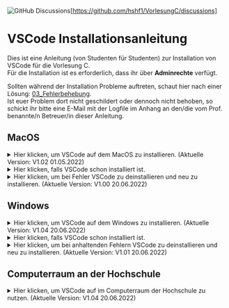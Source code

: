 ![GitHub Discussions](https://img.shields.io/github/discussions/hshf1/VorlesungC)[https://github.com/hshf1/VorlesungC/discussions]

# VSCode Installationsanleitung

Dies ist eine Anleitung (von Studenten für Studenten) zur Installation von VSCode für die Vorlesung C.<br />
Für die Installation ist es erforderlich, dass ihr über <b>Adminrechte</b> verfügt.<br />

Sollten während der Installation Probleme auftreten, schaut hier nach einer Lösung: [03_Fehlerbehebung](https://github.com/hshf1/VorlesungC/blob/main/VSCode/03_Fehlerbehebung.md). <br />
Ist euer Problem dort nicht geschildert oder dennoch nicht behoben, so schickt ihr bitte eine E-Mail mit der Logfile im Anhang an den/die vom Prof. benannte/n Betreuer/in dieser Anleitung.

## MacOS

<details>
  <summary>Hier klicken, um VSCode auf dem MacOS zu installieren. (Aktuelle Version: V1.02 01.05.2022)</summary>
  
Ladet die folgende Datei herunter: [installVSCode.zip](https://github.com/hshf1/VorlesungC/files/8599884/installVSCode.zip)

Die Datei aus diesem ZIP-Ordner schiebt ihr auf euren Schreibtisch (Desktop). <br />
<img width="401" alt="Bildschirmfoto 2022-04-17 um 05 35 45" src="https://user-images.githubusercontent.com/100713757/163699203-aff40972-d3a1-4212-ad96-71e6606950f9.png"> <br />
  
Nun öffnet ihr das Terminal <br />
<img width="566" alt="Bildschirmfoto 2022-04-17 um 05 31 43" src="https://user-images.githubusercontent.com/100713757/163699216-b1eb7dd1-ffce-4bcd-be21-1691adaf0c6b.png">
  
und gebt folgendes ein:
  
> sh ~/Desktop/installVSCode.sh
  
<img width="561" alt="Bildschirmfoto 2022-04-17 um 05 38 53" src="https://user-images.githubusercontent.com/100713757/163699298-7f71c5ab-07f6-43cd-857b-e3eb61dab502.png">

Nun werdet ihr nach eurem Passwort gefragt. <br />

<img width="561" alt="Bildschirmfoto 2022-04-17 um 05 38 59" src="https://user-images.githubusercontent.com/100713757/163699305-1b6cf156-158f-4c7c-880f-c51858000e5e.png">
  
Gebt das Passwort ein, dass ihr auch für die Anmeldung am Laptop nutzt und drückt auf Enter auf der Tastatur.
  
Am Ende sollte dann für 5 Sekunden Installation beendet erscheinen. <br />
<img width="750" alt="Bildschirmfoto 2022-04-17 um 05 33 50" src="https://user-images.githubusercontent.com/100713757/163699227-a2bf91bd-3c4f-42d6-a16b-a7946f22f5c9.png">
  
Das Terminal beendet sich selbst und öffnet eine auf eurem Schreibtisch (Desktop) befindende Logfile, die ihr nach erfolgreicher Installation löschen könnt. Bei anhaltenden Problemen bitte diesen Logfile im Anhang per Mail abschicken.

Hiermit wäre die Installation auch schon fertig und wir können mit [Erste Schritte](https://github.com/hshf1/VorlesungC/blob/main/VSCode/02_Erste_Schritte.md) weiter machen.

  </details>
  
<details>
<summary>Hier klicken, falls VSCode schon installiert ist.</summary>
  
Das ist kein Problem, führe die oben beschriebene Installationsanleitung einfach ganz normal durch.
Bereits installierte Programme bleiben erhalten und nur fehlende dazu installiert.

</details>
  
  <details>
  <summary>Hier klicken, um bei Fehler VSCode zu deinstallieren und neu zu installieren. (Aktuelle Version: V1.00 20.06.2022)</summary>
Falls trotz erneuter Installation nach der obigen Anleitung Fehler auftreten und sich nicht beheben, besteht die Möglichkeit, alles komplett zu deinstallieren und zu löschen. Danach kann man erneut die oben beschriebene Installation durchführen.
<br /><br />
    
Ladet die folgende Datei herunter: [uninstallVSCode.zip](https://github.com/hshf1/VorlesungC/files/8937317/uninstallVSCode.zip)

Die Datei aus diesem ZIP-Ordner schiebt ihr auf euren Schreibtisch (Desktop). <br />
<img width="401" alt="Bildschirmfoto 2022-04-17 um 05 35 45" src="https://user-images.githubusercontent.com/100713757/163699203-aff40972-d3a1-4212-ad96-71e6606950f9.png"> <br />
  
Nun öffnet ihr das Terminal <br />
<img width="566" alt="Bildschirmfoto 2022-04-17 um 05 31 43" src="https://user-images.githubusercontent.com/100713757/163699216-b1eb7dd1-ffce-4bcd-be21-1691adaf0c6b.png">
  
und gebt folgendes ein:
  
> sh ~/Desktop/uninstallVSCode.sh
  
<img width="561" alt="Bildschirmfoto 2022-04-17 um 05 38 53" src="https://user-images.githubusercontent.com/100713757/163699298-7f71c5ab-07f6-43cd-857b-e3eb61dab502.png">

Nun werdet ihr nach eurem Passwort gefragt. <br />

<img width="561" alt="Bildschirmfoto 2022-04-17 um 05 38 59" src="https://user-images.githubusercontent.com/100713757/163699305-1b6cf156-158f-4c7c-880f-c51858000e5e.png">
  
Gebt das Passwort ein, dass ihr auch für die Anmeldung am Laptop nutzt und drückt auf Enter auf der Tastatur.
  
Am Ende sollte dann für 5 Sekunden Installation beendet erscheinen. <br />
<img width="750" alt="Bildschirmfoto 2022-04-17 um 05 33 50" src="https://user-images.githubusercontent.com/100713757/163699227-a2bf91bd-3c4f-42d6-a16b-a7946f22f5c9.png">
  
Das Terminal beendet sich selbst und öffnet eine auf eurem Schreibtisch (Desktop) befindende Logfile. Ist kein Fehler aufgetreten könnt ihr die Logfile auch wieder löschen. Sollten Probleme oder Fehler auftauchen, stehen diese da drin. Zur Problembehandlung könnt ihr im Logfile sehen, was nicht geklappt hat. Solltet ihr das Problem nicht beheben können, schickt bitte die Logfile mit als Anhang.
    
Nun ist alles deinstalliert und gelöscht und es kann mit der Installation wieder von vorne begonnen werden.
  </details>

## Windows
    
<details> 
<summary>Hier klicken, um VSCode auf dem Windows zu installieren. (Aktuelle Version: V1.04 20.06.2022)</summary> 
<br />
Ihr könnt die Installation bei Problemen oder bei bereits installiertem VSCode ohne etwas deinstallieren zu müssen einfach ausführen. <br />
Es werden automatisch nur fehlende oder unvollständige installationen durchgeführt. <br /><br />
  
Wir laden den ZIP-Ordner hier runter:
[installVSCode.zip](https://github.com/hshf1/VorlesungC/files/8936799/installVSCode.zip)
  
Die Datei im ZIP-Ordner entpacken wir, z.B. in Downloads oder Desktop.
![Screenshot (18)](https://user-images.githubusercontent.com/100713757/166149097-c7db2762-97ca-4e0d-8d5a-8b200b9b0154.png)
  
Mit einem rechtsklick starten wir die Datei mit Administrationsrechten.
![Screenshot (19)_LI](https://user-images.githubusercontent.com/100713757/166149297-687bde95-dcd8-4953-a427-0f4aa85b07bf.jpg)

Es kann die Meldung auftauchen, dass Windows den Computer schützt. Das kommt standardmäßig bei allen Batch-Dateien vor, die aus dem Internet runtergeladen werden. In diesem Fall klickt ihr auf weitere Informationen und anschließend auf den erscheinenden Button <b>Trotzdem ausführen</b>.
![Screenshot (20)_LI](https://user-images.githubusercontent.com/100713757/166149294-92720791-6f03-44db-af79-039775eeab98.jpg)
![Screenshot (21)_LI](https://user-images.githubusercontent.com/100713757/166149327-3bf6a5d3-277c-4748-bc6d-35f3116d4f44.jpg)

Nun läuft die Installation von alleine und meldet euch, wenn es fertig ist.
![Screenshot (22)](https://user-images.githubusercontent.com/100713757/166149376-7700c166-11da-442f-a8ab-68e2da784fe9.png)

Bei der Meldung klicken wir auf <b>OK</b>, dass Terminal schließt nun automatisch und es erscheint ein Logfile, welches sich auf eurem Desktop befindet.
![Screenshot (23)](https://user-images.githubusercontent.com/100713757/166149506-b4171410-2132-45ac-af4d-1284638c1e3d.png)
  
Ist kein Fehler aufgetreten könnt ihr die Logfile auch wieder löschen. Sollten Probleme oder Fehler auftauchen, stehen diese da drin.
Zur Problembehandlung könnt ihr im Logfile sehen, was nicht geklappt hat. Solltet ihr das Problem nicht beheben können, schickt bitte die Logfile mit als Anhang.
  
Hiermit wäre die Installation auch schon fertig und wir können mit [Erste Schritte](https://github.com/hshf1/VorlesungC/blob/main/VSCode/02_Erste_Schritte.md) weiter machen.
</details>      
    
<details>
<summary>Hier klicken, falls VSCode schon installiert ist.</summary>
  
Das ist kein Problem, führe die oben beschriebene Installationsanleitung einfach ganz normal durch.<br />
Bereits installierte Programme bleiben erhalten und nur fehlende dazu installiert.

</details>
  <details>
  <summary>Hier klicken, um bei anhaltenden Fehlern VSCode zu deinstallieren und neu zu installieren. (Aktuelle Version: V1.01 20.06.2022)</summary>
    <br />
Falls trotz erneuter Installation nach der obigen Anleitung Fehler auftreten und sich nicht beheben, besteht die Möglichkeit, alles komplett zu deinstallieren und zu löschen. Danach kann man erneut die oben beschriebene Installation durchführen.
<br /><br />
    
Wir laden den ZIP-Ordner hier runter: 
[uninstallVSCode.zip](https://github.com/hshf1/VorlesungC/files/8936792/uninstallVSCode.zip)
  
Die Datei im ZIP-Ordner entpacken wir, z.B. in Downloads oder Desktop.
![Screenshot (18)](https://user-images.githubusercontent.com/100713757/166149097-c7db2762-97ca-4e0d-8d5a-8b200b9b0154.png)
  
Mit einem rechtsklick starten wir die Datei mit Administrationsrechten.
![Screenshot (19)_LI](https://user-images.githubusercontent.com/100713757/166149297-687bde95-dcd8-4953-a427-0f4aa85b07bf.jpg)

Es kann die Meldung auftauchen, dass Windows den Computer schützt. Das kommt standardmäßig bei allen Batch-Dateien vor, die aus dem Internet runtergeladen werden. In diesem Fall klickt ihr auf weitere Informationen und anschließend auf den erscheinenden Button <b>Trotzdem ausführen</b>.
![Screenshot (20)_LI](https://user-images.githubusercontent.com/100713757/166149294-92720791-6f03-44db-af79-039775eeab98.jpg)
![Screenshot (21)_LI](https://user-images.githubusercontent.com/100713757/166149327-3bf6a5d3-277c-4748-bc6d-35f3116d4f44.jpg)

Nun läuft die Deinstallation von alleine und meldet euch, wenn es fertig ist.
![Screenshot (22)](https://user-images.githubusercontent.com/100713757/166149376-7700c166-11da-442f-a8ab-68e2da784fe9.png)

Bei der Meldung klicken wir auf <b>OK</b>, dass Terminal schließt nun automatisch und es erscheint ein Logfile, welches sich auf eurem Desktop befindet.
![Screenshot (23)](https://user-images.githubusercontent.com/100713757/166149506-b4171410-2132-45ac-af4d-1284638c1e3d.png)
  
Ist kein Fehler aufgetreten könnt ihr die Logfile auch wieder löschen. Sollten Probleme oder Fehler auftauchen, stehen diese da drin.
Zur Problembehandlung könnt ihr im Logfile sehen, was nicht geklappt hat. Solltet ihr das Problem nicht beheben können, schickt bitte die Logfile mit als Anhang.
    
Nun ist alles deinstalliert und gelöscht und es kann mit der Installation wieder von vorne begonnen werden.
    
  </details>
  
## Computerraum an der Hochschule

<details>
  <summary>Hier klicken, um VSCode auf im Computerraum der Hochschule zu nutzen. (Aktuelle Version: V1.04 20.06.2022)</summary>
  
<b>Anmerkung: Um im Computerraum richtig debuggen zu können, muss Schritt 2 befolgt werden. Andernfalls erhält man eine Fehlermeldung beim Ausführen des Debuggers.</b>

### Schritt 1

Wir laden den ZIP-Ordner hier runter:
[installVSCodeCR.zip](https://github.com/hshf1/VorlesungC/files/8937057/installVSCodeCR.zip)
  
Die Datei im ZIP-Ordner entpacken wir, z.B. in Downloads oder Desktop.
![Screenshot (18)](https://user-images.githubusercontent.com/100713757/166149097-c7db2762-97ca-4e0d-8d5a-8b200b9b0154.png)
  
Mit einem linken Doppelklick starten wir einfach das Programm. Es kann die Meldung auftauchen, dass Windows den Computer schützt. Das kommt standardmäßig bei allen Batch-Dateien vor, die aus dem Internet runtergeladen werden. In diesem Fall klickt ihr auf weitere Informationen und anschließend auf den erscheinenden Button <b>Trotzdem ausführen</b>.
![Screenshot (20)_LI](https://user-images.githubusercontent.com/100713757/166149294-92720791-6f03-44db-af79-039775eeab98.jpg)
![Screenshot (21)_LI](https://user-images.githubusercontent.com/100713757/166149327-3bf6a5d3-277c-4748-bc6d-35f3116d4f44.jpg)

Nun läuft die Installation von alleine und meldet euch, wenn es fertig ist.
![Screenshot (22)](https://user-images.githubusercontent.com/100713757/166149376-7700c166-11da-442f-a8ab-68e2da784fe9.png)

Bei der Meldung klicken wir auf <b>OK</b>, dass Terminal schließt nun automatisch und es erscheint ein Logfile, welches sich auf eurem Desktop befindet.
![Screenshot (23)](https://user-images.githubusercontent.com/100713757/166149506-b4171410-2132-45ac-af4d-1284638c1e3d.png)
  
Ist kein Fehler aufgetreten könnt ihr die Logfile auch wieder löschen. Sollten Probleme oder Fehler auftauchen, stehen diese da drin.
Zur Problembehandlung könnt ihr im Logfile sehen, was nicht geklappt hat. Solltet ihr das Problem nicht beheben können, schickt bitte die Logfile mit als Anhang.
  
### Schritt 2
Um im Computerraum debuggen zu können, ist es erforderlich, den Ordner direkt über den Netzlaufwerkverzeichnis zu öffnen.
Nach dem Start von VSCode klicken wir auf Open Folder.
  
![Screenshot (1)](https://user-images.githubusercontent.com/100713757/168243894-209938d6-c5b7-44e6-afa0-bb3072cfe8f6.png)

Dann gehen wir auf Dieser PC.
  
![Screenshot (2)](https://user-images.githubusercontent.com/100713757/168244010-46a3c191-c587-4af2-a8ac-e7da979685f2.png)

Und dort klicken wir auf den Netzlaufwerk mit dem Namen der eigenen Benutzerkennung.
  
![Screenshot (3)](https://user-images.githubusercontent.com/100713757/168244174-d539e84b-cf00-4eda-b1eb-8e517865720d.png)

Nun gehen wir noch auf Systemordner.
  
![Screenshot (4)](https://user-images.githubusercontent.com/100713757/168244323-6e0ecd94-6db6-4493-8fbc-8c06571460b2.png)
  
![Screenshot (6)](https://user-images.githubusercontent.com/100713757/168244473-e47306cd-3c71-4a78-a36d-3ad6ede3cdee.png)
  
Von hier aus können wir unseren Ordner dann auswählen und debuggen können.
  
Hiermit wäre die Installation auch schon fertig und VSCode ist nun im Computerraum nutzbar.
</details>
